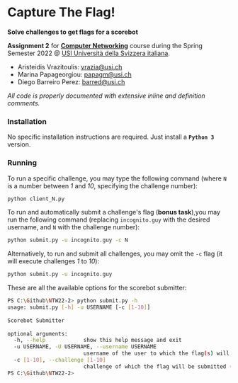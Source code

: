 # Capture The Flag!

**Solve challenges to get flags for a scorebot**

**Assignment 2** for **[Computer Networking](https://search.usi.ch/en/courses/35263648/computer-networking)**
course during the Spring Semester 2022 @ [USI Università della Svizzera italiana](https://www.usi.ch).

* Aristeidis Vrazitoulis: [vrazia@usi.ch](mailto:vrazia@usi.ch)
* Marina Papageorgiou: [papagm@usi.ch](mailto:papagm@usi.ch)
* Diego Barreiro Perez: [barred@usi.ch](mailto:barred@usi.ch)

_All code is properly documented with extensive inline and definition comments._


### Installation

No specific installation instructions are required. Just install a **`Python 3`** version.

### Running

To run a specific challenge, you may type the following command (where `N` is a number between _1_ and _10_, specifying
the challenge number):

```bash
python client_N.py
```

To run and automatically submit a challenge's flag (**bonus task**),you may run the following command (replacing
`incognito.guy` with the desired username, and `N` with the challenge number):

```bash
python submit.py -u incognito.guy -c N
```

Alternatively, to run and submit all challenges, you may omit the `-c` flag (it will execute challenges _1_ to _10_):

```bash
python submit.py -u incognito.guy
```

These are all the available options for the scorebot submitter:

```bash
PS C:\Github\NTW22-2> python submit.py -h
usage: submit.py [-h] -u USERNAME [-c [1-10]]                                                              
                                                                                                           
Scorebot Submitter                                                                                         
                                                                                                           
optional arguments:                                                                                        
  -h, --help            show this help message and exit                                                    
  -u USERNAME, -U USERNAME, --username USERNAME                                                            
                        username of the user to which the flag(s) will be registered                       
  -c [1-10], --challenge [1-10]                                                                            
                        challenge of which the flag will be submitted (if none, it will submit all of them)
PS C:\Github\NTW22-2>
```
